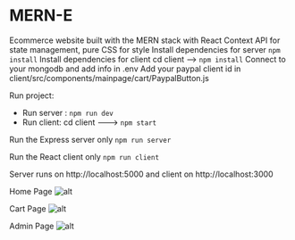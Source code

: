 # MERN-E

Ecommerce website built with the MERN stack with React Context API for state management, pure CSS for style
Install dependencies for server
`npm install`
Install dependencies for client
cd client --> `npm install`
Connect to your mongodb and add info in .env
Add your paypal client id in client/src/components/mainpage/cart/PaypalButton.js

Run project:
- Run server : 
`npm run dev`
- Run client: 
cd client ---> `npm start`

Run the Express server only
 `npm run server`

Run the React client only
 `npm run client`

Server runs on http://localhost:5000 and client on http://localhost:3000

Home Page
![alt](https://res.cloudinary.com/dp1stgl3a/image/upload/v1621611918/screencapture-localhost-3000-2021-05-21-22_44_29_xxj4ed.png)

Cart Page
![alt](https://res.cloudinary.com/dp1stgl3a/image/upload/v1621487114/cart_2_gjjxme.png)

Admin Page
![alt](https://res.cloudinary.com/dp1stgl3a/image/upload/v1621442558/admin_zkxlbt.png)
